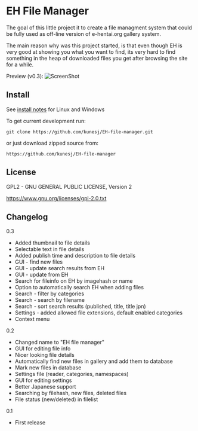 EH File Manager
======
The goal of this little project it to create a file managment system that could be fully used as off-line version of e-hentai.org gallery system.

The main reason why was this project started, is that even though EH is very good at showing you what you want to find, its very hard to find something in the heap of downloaded files you get after browsing the site for a while.

Preview (v0.3): 
![ScreenShot](https://raw.github.com/kunesj/EH-file-manager/master/doc/preview.png)

Install
-------

See [install notes](https://raw.github.com/kunesj/EH-file-manager/master/INSTALL.md) for Linux and Windows

To get current development run:

    git clone https://github.com/kunesj/EH-file-manager.git
    
or just download zipped source from:

    https://github.com/kunesj/EH-file-manager
    
License
-------
GPL2 - GNU GENERAL PUBLIC LICENSE, Version 2

https://www.gnu.org/licenses/gpl-2.0.txt

Changelog
---------
0.3

- Added thumbnail to file details
- Selectable text in file details
- Added publish time and description to file details
- GUI - find new files
- GUI - update search results from EH
- GUI - update from EH
- Search for fileinfo on EH by imagehash or name
- Option to automatically search EH when adding files
- Search - filter by categories
- Search - search by filename
- Search - sort search results (published, title, title jpn)
- Settings - added allowed file extensions, default enabled categories
- Context menu

0.2

- Changed name to "EH file manager"
- GUI for editing file info 
- Nicer looking file details 
- Automatically find new files in gallery and add them to database
- Mark new files in database
- Settings file (reader, categories, namespaces)
- GUI for editing settings 
- Better Japanese support 
- Searching by filehash, new files, deleted files
- File status (new/deleted) in filelist

0.1

- First release

